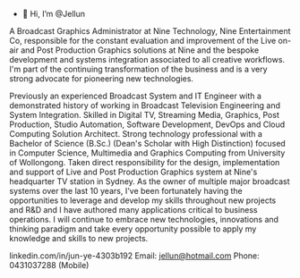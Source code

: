 - 👋 Hi, I’m @Jellun

A Broadcast Graphics Administrator at Nine Technology, Nine Entertainment Co, responsible for the constant evaluation and improvement of the Live on-air and Post Production Graphics solutions at Nine and the bespoke development and systems integration associated to all creative workflows. I'm part of the continuing transformation of the business and is a very strong advocate for pioneering new technologies.

Previously an experienced Broadcast System and IT Engineer with a demonstrated history of working in Broadcast Television Engineering and System Integration. Skilled in Digital TV, Streaming Media, Graphics, Post Production, Studio Automation, Software Development, DevOps and Cloud Computing Solution Architect. Strong technology professional with a Bachelor of Science (B.Sc.) (Dean's Scholar with High Distinction) focused in Computer Science, Multimedia and Graphics Computing from University of Wollongong. Taken direct responsibility for the design, implementation and support of Live and Post Production Graphics system at Nine's headquarter TV station in Sydney. As the owner of multiple major broadcast systems over the last 10 years, I've been fortunately having the opportunities to leverage and develop my skills throughout new projects and R&D and I have authored many applications critical to business operations. I will continue to embrace new technologies, innovations and thinking paradigm and take every opportunity possible to apply my knowledge and skills to new projects. 

linkedin.com/in/jun-ye-4303b192
Email: jellun@hotmail.com
Phone: 0431037288 (Mobile)

<!---
Jellun/Jellun is a ✨ special ✨ repository because its `README.md` (this file) appears on your GitHub profile.
You can click the Preview link to take a look at your changes.
--->
